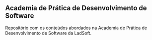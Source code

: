 ## Academia de Prática de Desenvolvimento de Software
Repositório com os conteúdos abordados na Academia de Prática de Desenvolvimento de Software da LadSoft.
